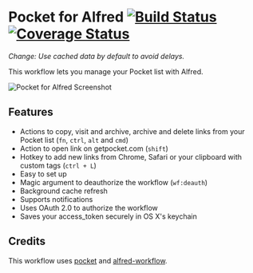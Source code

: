 Pocket for Alfred [![Build Status](https://travis-ci.org/fniephaus/alfred-pocket.svg?branch=master)](https://travis-ci.org/fniephaus/alfred-pocket) [![Coverage Status](https://coveralls.io/repos/github/fniephaus/alfred-pocket/badge.svg?branch=master)](https://coveralls.io/github/fniephaus/alfred-pocket?branch=master)
==============

*Change: Use cached data by default to avoid delays.*

This workflow lets you manage your Pocket list with Alfred.

![Pocket for Alfred Screenshot](https://raw.github.com/fniephaus/alfred-pocket/master/screenshot.gif)


## Features

- Actions to copy, visit and archive, archive and delete links from your Pocket list (```fn```, ```ctrl```, ```alt``` and ```cmd```)
- Action to open link on getpocket.com (```shift```)
- Hotkey to add new links from Chrome, Safari or your clipboard with custom tags (```ctrl + L```)
- Easy to set up
- Magic argument to deauthorize the workflow (```wf:deauth```)
- Background cache refresh
- Supports notifications
- Uses OAuth 2.0 to authorize the workflow
- Saves your access_token securely in OS X's keychain


## Credits

This workflow uses [pocket](https://github.com/tapanpandita/pocket) and [alfred-workflow](https://github.com/deanishe/alfred-workflow).
